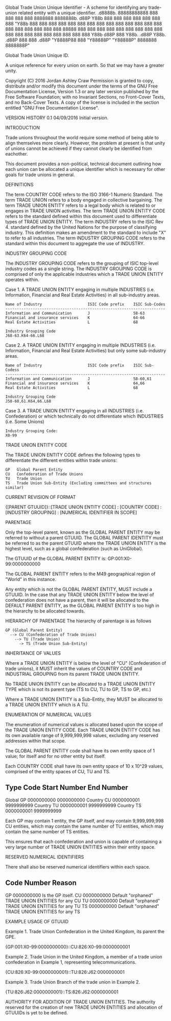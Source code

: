 Global Trade Union Unique Identifier - A scheme for identifying any trade-union related entity with a unique identifier. 
.d8888b. 88888888888 888     888 888     888 8888888 8888888b.
d88P  Y88b    888     888     888 888     888   888   888  "Y88b
888    888    888     888     888 888     888   888   888    888
888           888     888     888 888     888   888   888    888
888  88888    888     888     888 888     888   888   888    888
888    888    888     888     888 888     888   888   888    888
Y88b  d88P    888     Y88b. .d88P Y88b. .d88P   888   888  .d88P
"Y8888P88    888      "Y88888P"   "Y88888P"  8888888 8888888P"

Global Trade Union Unique ID.

A unique reference for every union on earth. So that we may have
a greater unity.

Copyright (C)  2016 Jordan Ashley Craw
Permission is granted to copy, distribute and/or modify this document
under the terms of the GNU Free Documentation License, Version 1.3
or any later version published by the Free Software Foundation;
with no Invariant Sections, no Front-Cover Texts, and no Back-Cover Texts.
A copy of the license is included in the section entitled "GNU
Free Documentation License".

VERSION HISTORY
  0.1       04/09/2016        Initial version.

INTRODUCTION

Trade unions throughout the world require some method of being able to align
themselves more clearly. However, the problem at present is that unity of
unions cannot be achieved if they cannot clearly be identified from eachother.

This document provides a non-political, technical document outlining how each
union can be allocated a unique identifier which is necessary for other goals
for trade unions in general.

DEFINITIONS

The term COUNTRY CODE refers to the ISO 3166-1 Numeric Standard.
The term TRADE UNION refers to a body engaged in collective bargaining.
The term TRADE UNION ENTITY refers to a legal body which is related to or
engages in TRADE UNION activities.
The term TRADE UNION ENTITY CODE  refers to the standard defined within this
document used to differentiate types of TRADE UNION ENTITY.
The term INDUSTRY refers to the ISIC Rev 4. standard defined by the United
Nations for the purpose of classifying industry. This definition makes an
amendment to the standard to include "X" to refer to all industries.
The term INDUSTRY GROUPING CODE refers to the standard within this document to
aggregate the use of INDUSTRY.

INDUSTRY GROUPING CODE

The INDUSTRY GROUPING CODE refers to the grouping of ISIC top-level industry
codes as a single string. The INDUSTRY GROUPING CODE is comprised of only the
applicable industries which a TRADE UNION ENTITY operates within.

Case 1. A TRADE UNION ENTITY engaging in multiple INDUSTRIES (i.e. Information,
Financial and Real Estate Activities) in all sub-industry areas.

    Name of Industry                    ISIC Code prefix    ISIC Sub-Codes
    ----------------------------------------------------------------------
    Information and Communication       J                   58-63
    Financial and insurance services    K                   64-66
    Real Estate Activities              L                   68

    Industry Grouping Code
    J68-63.K64-66.L68

Case 2. A TRADE UNION ENTITY engaging in multiple INDUSTRIES (i.e. Information,
Financial and Real Estate Activities) but only some sub-industry areas.

    Name of Industry                    ISIC Code prefix    ISIC Sub-Codess
    ----------------------------------------------------------------------
    Information and Communication       J                   58-60,61
    Financial and insurance services    K                   64,66
    Real Estate Activities              L                   68

    Industry Grouping Code
    J58-60,61.K64,66.L68

Case 3. A TRADE UNION ENTITY engaging in all INDUSTRIES (i.e. Confederation) or
which technically do not differentiate which INDUSTRIES (i.e. Some Unions)

    Industry Grouping Code:
    X0-99

TRADE UNION ENTITY CODE

The TRADE UNION ENTITY CODE defines the following types to differentiate the
different entities within trade unions:

    GP   Global Parent Entity
    CU   Confederation of Trade Unions
    TU   Trade Union
    TS   Trade Union Sub-Entity (Excluding committees and structures similar)

CURRENT REVISION OF FORMAT

{[PARENT GTUUID]}::[TRADE UNION ENTITY CODE] : [COUNTRY CODE] : [INDUSTRY GROUPING] :
[NUMERICAL IDENTIFIER IN SCOPE]

PARENTAGE

Only the top-level parent, known as the GLOBAL PARENT ENTITY may be referred
to without a parent GTUUID. The GLOBAL PARENT IDENTITY must be referred to
as the parent GTUUID where the TRADE UNION ENTITY is the highest level, such
as a global confederation (such as UniGlobal).

The GTUUID of the GLOBAL PARENT ENTITY is:
GP:001:X0-99:0000000000

The GLOBAL PARENT ENTITY refers to the M49 geographical region of "World" in
this instance.

Any entity which is not the GLOBAL PARENT ENTITY, MUST include a GTUUID. In
the case that any TRADE UNION ENTITY below the level of confederation does
not have a parent, then it will be allocated to the DEFAULT PARENT ENTITY,
as the GLOBAL PARENT ENTITY is too high in the hierarchy to be allocated
towards.

HIERARCHY OF PARENTAGE
The hierarchy of parentage is as follows

    GP (Global Parent Entity)
      --> CU (Confederation of Trade Unions)
        --> TU (Trade Union)
          -> TS (Trade Union Sub-Entity)

INHERITANCE OF VALUES

Where a TRADE UNION ENTITY is below the level of "CU" (Confederation of trade
unions), it MUST inherit the values of COUNTRY CODE and INDUSTRIAL GROUPING from
its parent TRADE UNION ENTITY.

No TRADE UNION ENTITY can be allocated to a TRADE UNION ENTITY TYPE which is not
its parent type (TS to CU, TU to GP, TS to GP, etc.)

Where a TRADE UNION ENTITY is a Sub-Entity, they MUST be allocated to a
TRADE UNION ENTITY which is A TU.

ENUMERATION OF NUMERICAL VALUES

The enumeration of numerical values is allocated based upon the scope of the
TRADE UNION ENTITY CODE. Each TRADE UNION ENTITY CODE has its own available
range of 9,999,999,998 values, excluding any reserved addresses within that
scope.

The GLOBAL PARENT ENTITY code shall have its own entity space of 1 value; for
itself and for no other entity but itself.

Each COUNTRY CODE shall have its own entity space of 10 x 10^29 values,
comprised of the entity spaces of CU, TU and TS.

  Type           Code         Start Number          End Number
  -------------------------------------------------------------
  Global          GP          0000000000            0000000000
  Country         CU          0000000001            9999999999
  Country         TU          0000000001            9999999999
  Country         TS          0000000001            9999999999

Each GP may contain 1 entity, the GP itself, and may contain 9,999,999,998
CU entities, which may contain the same number of TU entities, which may
contain the same number of TS entities.

This ensures that each confederation and union is capable of containing a
very large number of TRADE UNION ENTITIES within their entity space.

RESERVED NUMERICAL IDENTIFIERS

There shall also be reserved numerical identifiers within each space.

  Code        Number         Reason
  ---------------------------------------------
  GP          0000000000     Is the GP itself.
  CU          0000000000     Default "orphaned" TRADE UNION ENTITIES for any CU
  TU          0000000000     Default "orphaned" TRADE UNION ENTITIES for any TU
  TS          0000000000     Default "orphaned" TRADE UNION ENTITIES for any TS


EXAMPLE USAGE OF GTUUID

Example 1. Trade Union Confederation in the United Kingdom, its parent the GPE.

  {GP:001:X0-99:0000000000}::CU:826:X0-99:0000000001

Example 2. Trade Union in the United Kingdom, a member of a trade union
confederation in Example 1, representing telecommunications.

  {CU:826:X0-99:0000000001}::TU:826:J62:0000000001

Example 3. Trade Union Branch of the trade union in Example 2.

  {TU:826:J62:0000000001}::TS:826:J62:0000000001

AUTHORITY FOR ADDITION OF TRADE UNION ENTITIES.
The authority reserved for the creation of new TRADE UNION ENTITIES and
allocation of GTUUIDs is yet to be defined.
